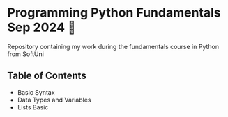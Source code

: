 # **Programming Python Fundamentals Sep 2024** 📝

Repository containing my work during the fundamentals course in Python from SoftUni

## **Table of Contents**

- Basic Syntax
- Data Types and Variables
- Lists Basic
